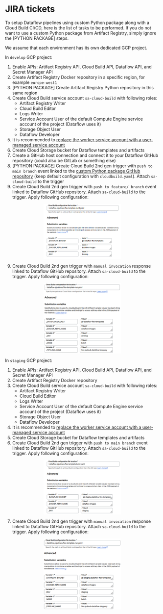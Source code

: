 # JIRA tickets
To setup Dataflow pipelines using custom Python package along with a Cloud Build CI/CD, here is the list of tasks to be performed. If you do not want to use a custom Python package from Artifact Registry, simply ignore the [PYTHON PACKAGE] steps.

We assume that each environment has its own dedicated GCP project.

In `develop` GCP project:
1. Enable APIs: Artifact Registry API, Cloud Build API, Dataflow API, and Secret Manager API
2. Create Artifact Registry Docker repository in a specific region, for example `europe-west1`
3. [PYTHON PACKAGE] Create Artifact Registry Python repository in this same region
4. Create Cloud Build service account `sa-cloud-build` with following roles:
    - Artifact Registry Writer
    - Cloud Build Editor
    - Logs Writer
    - Service Account User of the default Compute Engine service account of the project (Dataflow uses it)
    - Storage Object User
    - Dataflow Developer
5. It is recommended to [replace the worker service account with a user-managed service account](https://cloud.google.com/dataflow/docs/concepts/security-and-permissions#permissions)
6. Create Cloud Storage bucket for Dataflow templates and artifacts
7. Create a GitHub host connection and connect it to your Dataflow GitHub repository (could also be GitLab or something else)
8. [PYTHON PACKAGE] Create Cloud Build 2nd gen trigger with `push to main branch` event linked to the [custom Python package GitHub repository](https://github.com/gregoireborel/gborelpy) (keep default configuration with `cloudbuild.yaml`). Attach `sa-cloud-build` to the trigger
9. Create Cloud Build 2nd gen trigger with `push to feature/ branch` event linked to Dataflow GitHub repository.  Attach `sa-cloud-build` to the trigger. Apply following configuration:

[<img src="img/develop_trigger_build.png/" width="50%" height="50%" style=" display: block;margin-left: auto;margin-right: auto;">]()

9. Create Cloud Build 2nd gen trigger with `manual invocation` response linked to Dataflow GitHub repository.  Attach `sa-cloud-build` to the trigger. Apply following configuration:

[<img src="img/develop_trigger_run.png/" width="50%" height="50%" style=" display: block;margin-left: auto;margin-right: auto;">]()

In `staging` GCP project:
1. Enable APIs: Artifact Registry API, Cloud Build API, Dataflow API, and Secret Manager API
2. Create Artifact Registry Docker repository
3. Create Cloud Build service account `sa-cloud-build` with following roles:
    - Artifact Registry Writer
    - Cloud Build Editor
    - Logs Writer
    - Service Account User of the default Compute Engine service account of the project (Dataflow uses it)
    - Storage Object User
    - Dataflow Developer
4. It is recommended to [replace the worker service account with a user-managed service account](https://cloud.google.com/dataflow/docs/concepts/security-and-permissions#permissions)
5. Create Cloud Storage bucket for Dataflow templates and artifacts
6. Create Cloud Build 2nd gen trigger with `push to main branch` event linked to Dataflow GitHub repository. Attach `sa-cloud-build` to the trigger. Apply following configuration:

[<img src="img/staging_trigger_build.png/" width="50%" height="50%" style=" display: block;margin-left: auto;margin-right: auto;">]()

7. Create Cloud Build 2nd gen trigger with `manual invocation` response linked to Dataflow GitHub repository. Attach `sa-cloud-build` to the trigger. Apply following configuration:

[<img src="img/staging_trigger_run.png/" width="50%" height="50%" style=" display: block;margin-left: auto;margin-right: auto;">]()
